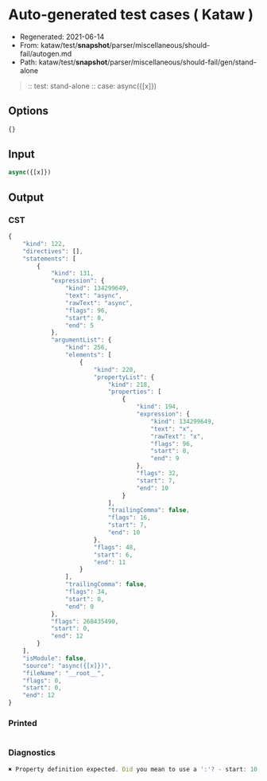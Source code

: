 # Auto-generated test cases ( Kataw )
- Regenerated: 2021-06-14
- From: kataw/test/__snapshot__/parser/miscellaneous/should-fail/autogen.md
- Path: kataw/test/__snapshot__/parser/miscellaneous/should-fail/gen/stand-alone
> :: test: stand-alone
> :: case: async({[x]})
## Options

`````js
{}
`````
## Input

`````js
async({[x]})
`````
## Output

### CST

```javascript
{
    "kind": 122,
    "directives": [],
    "statements": [
        {
            "kind": 131,
            "expression": {
                "kind": 134299649,
                "text": "async",
                "rawText": "async",
                "flags": 96,
                "start": 0,
                "end": 5
            },
            "argumentList": {
                "kind": 256,
                "elements": [
                    {
                        "kind": 220,
                        "propertyList": {
                            "kind": 218,
                            "properties": [
                                {
                                    "kind": 194,
                                    "expression": {
                                        "kind": 134299649,
                                        "text": "x",
                                        "rawText": "x",
                                        "flags": 96,
                                        "start": 8,
                                        "end": 9
                                    },
                                    "flags": 32,
                                    "start": 7,
                                    "end": 10
                                }
                            ],
                            "trailingComma": false,
                            "flags": 16,
                            "start": 7,
                            "end": 10
                        },
                        "flags": 48,
                        "start": 6,
                        "end": 11
                    }
                ],
                "trailingComma": false,
                "flags": 34,
                "start": 0,
                "end": 0
            },
            "flags": 268435490,
            "start": 0,
            "end": 12
        }
    ],
    "isModule": false,
    "source": "async({[x]})",
    "fileName": "__root__",
    "flags": 0,
    "start": 0,
    "end": 12
}
```

### Printed

```javascript

```

### Diagnostics

```javascript
✖ Property definition expected. Did you mean to use a ':'? - start: 10, end: 11

```

